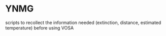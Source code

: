 # YNMG
scripts to recollect the information needed (extinction, distance, estimated temperature) before using VOSA
